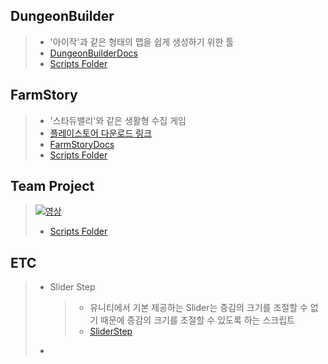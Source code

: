 ## DungeonBuilder
> - '아이작'과 같은 형태의 맵을 쉽게 생성하기 위한 툴
> - [DungeonBuilderDocs](https://github.com/xcb00/Portfolios/blob/main/Folder/DungeonBuilderDocs.md)
> - [Scripts Folder](https://github.com/xcb00/Portfolios/tree/main/Folder/Scripts/DungeonBuilder)

## FarmStory
> - '스타듀밸리'와 같은 생활형 수집 게임
> - [플레이스토어 다운로드 링크](https://play.google.com/store/apps/details?id=com.geon.farmstory)
> - [FarmStoryDocs](https://github.com/xcb00/Portfolios/blob/main/Folder/FarmStoryDocs.md)
> - [Scripts Folder](https://github.com/xcb00/Portfolios/tree/main/Folder/Scripts/Farmstory)

## Team Project
> [![영상](http://img.youtube.com/vi/baY5OeMPuSk/0.jpg)](https://youtu.be/baY5OeMPuSk?t=0s)
> - [Scripts Folder](https://github.com/xcb00/Portfolios/tree/main/Folder/Scripts/TeamProject)

## ETC
> - Slider Step
>   > - 유니티에서 기본 제공하는 Slider는 증감의 크기를 조절할 수 없기 때문에 증감의 크기를 조절할 수 있도록 하는 스크립트
>   > - [SliderStep](https://github.com/xcb00/Portfolios/blob/main/Folder/SliderStep.md)
> - 

